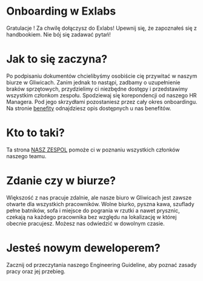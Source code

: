 # Onboarding w Exlabs
Gratulacje ! Za chwilę dołączysz do Exlabs!
Upewnij się, że zapoznałeś się z handbookiem. Nie bój się zadawać pytań!
# Jak to się zaczyna?
Po podpisaniu dokumentów chcielibyśmy osobiście cię przywitać w naszym biurze w Gliwicach. Zanim jednak to nastąpi, zadbamy o uzupełnienie braków sprzętowych, przydzielimy ci niezbędne dostępy i przedstawimy wszystkim członkom zespołu. Spodziewaj się korepondencji od naszego HR Managera. Pod jego skrzydłami pozostaniesz przez cały okres onboardingu. Na stronie [benefity](benefity.md) odnajdziesz opis dostępnych u nas benefitów.
# Kto to taki?
Ta strona [NASZ ZESPOL](team.md) pomoże ci w poznaniu wszystkich członków naszego teamu.
# Zdanie czy w biurze?
Większość z nas pracuje zdalnie, ale nasze biuro w Gliwicach jest zawsze otwarte dla wszystkich pracowników.
Wolne biurko, pyszna kawa, szuflady pełne batników, sofa i miejsce do pogrania w rzutki a nawet prysznic, czekają na każdego pracownika bez względu na lokalizację w której obecnie pracujesz. Możesz nas odwiedzić w dowolnym czasie. 
# Jesteś nowym deweloperem?
Zacznij od przeczytania naszego Engineering Guideline, aby poznać zasady pracy oraz jej przebieg.
